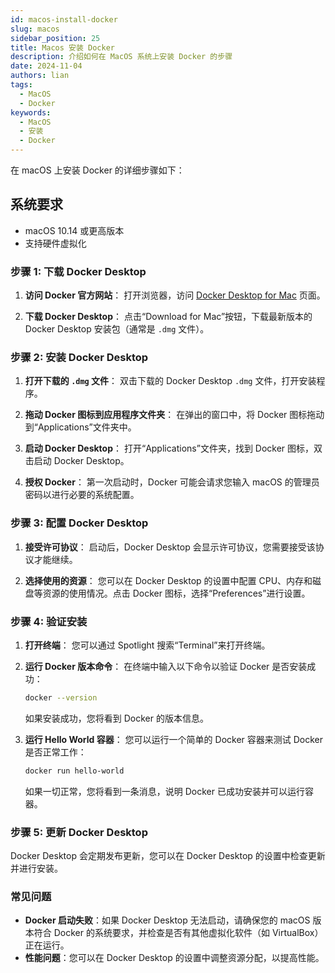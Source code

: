 ```yaml
---
id: macos-install-docker
slug: macos
sidebar_position: 25
title: Macos 安装 Docker
description: 介绍如何在 MacOS 系统上安装 Docker 的步骤
date: 2024-11-04
authors: lian
tags: 
  - MacOS
  - Docker
keywords: 
  - MacOS
  - 安装
  - Docker
---
```



在 macOS 上安装 Docker 的详细步骤如下：


## 系统要求

- macOS 10.14 或更高版本
- 支持硬件虚拟化

### 步骤 1: 下载 Docker Desktop

1. **访问 Docker 官方网站**：
   打开浏览器，访问 [Docker Desktop for Mac](https://www.docker.com/products/docker-desktop) 页面。

2. **下载 Docker Desktop**：
   点击“Download for Mac”按钮，下载最新版本的 Docker Desktop 安装包（通常是 `.dmg` 文件）。

### 步骤 2: 安装 Docker Desktop

1. **打开下载的 `.dmg` 文件**：
   双击下载的 Docker Desktop `.dmg` 文件，打开安装程序。

2. **拖动 Docker 图标到应用程序文件夹**：
   在弹出的窗口中，将 Docker 图标拖动到“Applications”文件夹中。

3. **启动 Docker Desktop**：
   打开“Applications”文件夹，找到 Docker 图标，双击启动 Docker Desktop。

4. **授权 Docker**：
   第一次启动时，Docker 可能会请求您输入 macOS 的管理员密码以进行必要的系统配置。

### 步骤 3: 配置 Docker Desktop

1. **接受许可协议**：
   启动后，Docker Desktop 会显示许可协议，您需要接受该协议才能继续。

2. **选择使用的资源**：
   您可以在 Docker Desktop 的设置中配置 CPU、内存和磁盘等资源的使用情况。点击 Docker 图标，选择“Preferences”进行设置。

### 步骤 4: 验证安装

1. **打开终端**：
   您可以通过 Spotlight 搜索“Terminal”来打开终端。

2. **运行 Docker 版本命令**：
   在终端中输入以下命令以验证 Docker 是否安装成功：

   ```bash
   docker --version
   ```

   如果安装成功，您将看到 Docker 的版本信息。

3. **运行 Hello World 容器**：
   您可以运行一个简单的 Docker 容器来测试 Docker 是否正常工作：

   ```bash
   docker run hello-world
   ```

   如果一切正常，您将看到一条消息，说明 Docker 已成功安装并可以运行容器。

### 步骤 5: 更新 Docker Desktop

Docker Desktop 会定期发布更新，您可以在 Docker Desktop 的设置中检查更新并进行安装。

### 常见问题

- **Docker 启动失败**：如果 Docker Desktop 无法启动，请确保您的 macOS 版本符合 Docker 的系统要求，并检查是否有其他虚拟化软件（如 VirtualBox）正在运行。
- **性能问题**：您可以在 Docker Desktop 的设置中调整资源分配，以提高性能。
